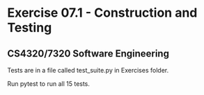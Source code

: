 # Exercise 07.1 - Construction and Testing
## CS4320/7320 Software Engineering

Tests are in a file called test_suite.py in Exercises folder.

Run pytest to run all 15 tests.
